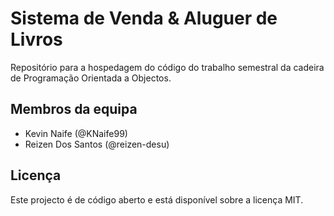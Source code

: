 # Sistema de Venda & Aluguer de Livros

Repositório para a hospedagem do código do trabalho semestral da cadeira de Programação Orientada a Objectos.

## Membros da equipa

- Kevin Naife (@KNaife99)
- Reizen Dos Santos (@reizen-desu)

## Licença

Este projecto é de código aberto e está disponível sobre a licença MIT.
